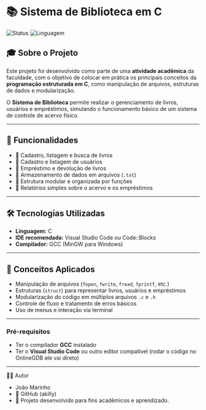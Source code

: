 # 📚 Sistema de Biblioteca em C

![Status](https://img.shields.io/badge/status-Em%20Desenvolvimento-yellow)
![Linguagem](https://img.shields.io/badge/linguagem-C-blue)

## 🎓 Sobre o Projeto

Este projeto foi desenvolvido como parte de uma **atividade acadêmica** da faculdade, com o objetivo de colocar em prática os principais conceitos da **programação estruturada em C**, como manipulação de arquivos, estruturas de dados e modularização.

O **Sistema de Biblioteca** permite realizar o gerenciamento de livros, usuários e empréstimos, simulando o funcionamento básico de um sistema de controle de acervo físico.

---

## 🧩 Funcionalidades

- 📖 Cadastro, listagem e busca de livros  
- 👤 Cadastro e listagem de usuários  
- 🔄 Empréstimo e devolução de livros  
- 💾 Armazenamento de dados em arquivos (`.txt`)  
- 🧱 Estrutura modular e organizada por funções  
- 🧮 Relatórios simples sobre o acervo e os empréstimos  

---

## 🛠️ Tecnologias Utilizadas

- **Linguagem:** C  
- **IDE recomendada:** Visual Studio Code ou Code::Blocks  
- **Compilador:** GCC (MinGW para Windows)  

---

## 🧠 Conceitos Aplicados

- Manipulação de arquivos (`fopen`, `fwrite`, `fread`, `fprintf`, etc.)  
- Estruturas (`struct`) para representar livros, usuários e empréstimos  
- Modularização do código em múltiplos arquivos `.c` e `.h`  
- Controle de fluxo e tratamento de erros básicos  
- Uso de menus e interação via terminal  

---

### Pré-requisitos

- Ter o compilador **GCC** instalado  
- Ter o **Visual Studio Code** ou outro editor compatível (rodar o código no OnlineGDB ele vai direto)

---
👨‍💻 Autor

- João Marinho 
- 📎 GitHub (akilly)
- 💼 Projeto desenvolvido para fins acadêmicos e aprendizado.

